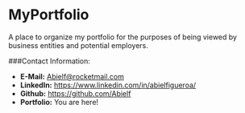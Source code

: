 # MyPortfolio
A place to organize my portfolio for the purposes of being viewed by business entities and potential employers.


###Contact Information:
* **E-Mail:** Abielf@rocketmail.com
* **LinkedIn:** https://www.linkedin.com/in/abielfigueroa/
* **Github:** https://github.com/Abielf
* **Portfolio:** You are here!
